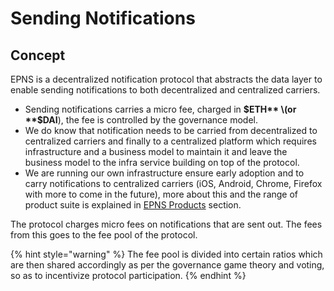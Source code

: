 # Sending Notifications

## Concept

EPNS is a decentralized notification protocol that abstracts the data layer to enable sending notifications to both decentralized and centralized carriers.

* Sending notifications carries a micro fee, charged in **$ETH** \(or **$DAI**\), the fee is controlled by the governance model.
* We do know that notification needs to be carried from decentralized to centralized carriers and finally to a centralized platform which requires infrastructure and a business model to maintain it and leave the business model to the infra service building on top of the protocol.
* We are running our own infrastructure ensure early adoption and to carry notifications to centralized carriers \(iOS, Android, Chrome, Firefox with more to come in the future\), more about this and the range of product suite is explained in [EPNS Products](../../the-epns-product.md) section.

The protocol charges micro fees on notifications that are sent out. The fees from this goes to the fee pool of the protocol. 

{% hint style="warning" %}
The fee pool is divided into certain ratios which are then shared accordingly as per the governance game theory and voting, so as to incentivize protocol participation.
{% endhint %}

